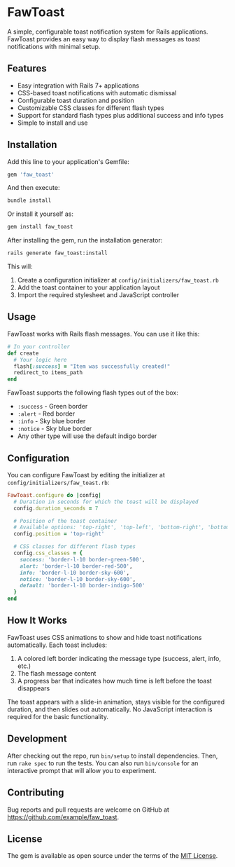 # FawToast

A simple, configurable toast notification system for Rails applications. FawToast provides an easy way to display flash messages as toast notifications with minimal setup.

## Features

- Easy integration with Rails 7+ applications
- CSS-based toast notifications with automatic dismissal
- Configurable toast duration and position
- Customizable CSS classes for different flash types
- Support for standard flash types plus additional success and info types
- Simple to install and use

## Installation

Add this line to your application's Gemfile:

```ruby
gem 'faw_toast'
```

And then execute:

```bash
bundle install
```

Or install it yourself as:

```bash
gem install faw_toast
```

After installing the gem, run the installation generator:

```bash
rails generate faw_toast:install
```

This will:
1. Create a configuration initializer at `config/initializers/faw_toast.rb`
2. Add the toast container to your application layout
3. Import the required stylesheet and JavaScript controller

## Usage

FawToast works with Rails flash messages. You can use it like this:

```ruby
# In your controller
def create
  # Your logic here
  flash[:success] = "Item was successfully created!"
  redirect_to items_path
end
```

FawToast supports the following flash types out of the box:
- `:success` - Green border
- `:alert` - Red border
- `:info` - Sky blue border
- `:notice` - Sky blue border
- Any other type will use the default indigo border

## Configuration

You can configure FawToast by editing the initializer at `config/initializers/faw_toast.rb`:

```ruby
FawToast.configure do |config|
  # Duration in seconds for which the toast will be displayed
  config.duration_seconds = 7

  # Position of the toast container
  # Available options: 'top-right', 'top-left', 'bottom-right', 'bottom-left', 'top-center', 'bottom-center'
  config.position = 'top-right'

  # CSS classes for different flash types
  config.css_classes = {
    success: 'border-l-10 border-green-500',
    alert: 'border-l-10 border-red-500',
    info: 'border-l-10 border-sky-600',
    notice: 'border-l-10 border-sky-600',
    default: 'border-l-10 border-indigo-500'
  }
end
```

## How It Works

FawToast uses CSS animations to show and hide toast notifications automatically. Each toast includes:

1. A colored left border indicating the message type (success, alert, info, etc.)
2. The flash message content
3. A progress bar that indicates how much time is left before the toast disappears

The toast appears with a slide-in animation, stays visible for the configured duration, and then slides out automatically. No JavaScript interaction is required for the basic functionality.

## Development

After checking out the repo, run `bin/setup` to install dependencies. Then, run `rake spec` to run the tests. You can also run `bin/console` for an interactive prompt that will allow you to experiment.

## Contributing

Bug reports and pull requests are welcome on GitHub at https://github.com/example/faw_toast.

## License

The gem is available as open source under the terms of the [MIT License](https://opensource.org/licenses/MIT).
